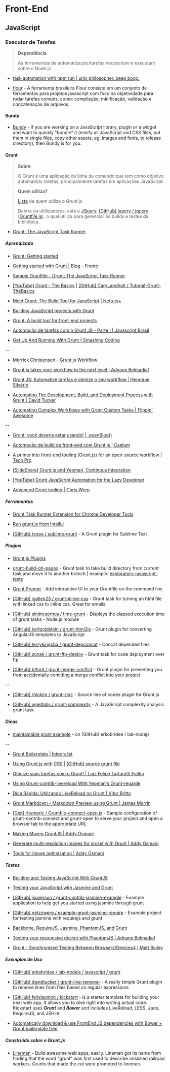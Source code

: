 # Front-End

## JavaScript

### Executor de Tarefas

> **Dependência**
> 
> As ferramentas de automatização/tarefas necessitam e executam sobre o Node.js

* [task automation with npm run | unix philosopher. beep boop.](http://substack.net/task_automation_with_npm_run)

* [flour](http://ricardo.cc/cake-flour/) - A ferramenta brasileira Flour consiste em um conjunto de ferramentas para projetos javascript com foco na objetividade para rodar tarefas comuns, como: compilação, minificação, validação e concatenação de arquivos.

#### Bundy

* [Bundy](https://github.com/michaldudek/Bundy) - If you are working on a JavaScript library, plugin or a widget and  want to quickly "bundle" it (minify all JavaScript and CSS files, put  them in single files, copy other assets, eg. images and fonts, to  release directory), then Bundy is for you.


#### Grunt

> **Sobre**
> 
> O Grunt é uma aplicação de linha de comando que tem como objetivo automatizar tarefas, principalmente tarefas em aplicações JavaScript.

> **Quem utiliza?**
> 
> [Lista](http://gruntjs.com/who-uses-grunt) de quem utiliza o Grunt.js
> 
> Dentre os ultilizadores, está o [JQuery](http://jquery.com/), [[GitHub] jquery / jquery](https://github.com/jquery/jquery) ([Gruntfile.js](https://github.com/jquery/jquery/blob/master/Gruntfile.js)), o qual utiliza para gerenciar os builds e testes da biblioteca.

* [Grunt: The JavaScript Task Runner](http://gruntjs.com/)


##### Aprendizado

* [Grunt: Getting started](https://github.com/gruntjs/grunt/wiki/Getting-started)

* [Getting started with Grunt | Blog - Fronto](http://fronto.be/blog/detail/getting-started-with-grunt)

* [Sample Gruntfile - Grunt: The JavaScript Task Runner](http://gruntjs.com/sample-gruntfile)

* [[YouTube] Grunt - The Basics](https://www.youtube.com/watch?v=q3Sqljpr-Vc) | [[GitHub] CaryLandholt / Tutorial-Grunt-TheBasics](https://github.com/CaryLandholt/Tutorial-Grunt-TheBasics)

* [Meet Grunt: The Build Tool for JavaScript | Nettuts+](http://net.tutsplus.com/tutorials/javascript-ajax/meeting-grunt-the-build-tool-for-javascript/)

* [Building JavaScript projects with Grunt](http://ruudud.github.com/2012/12/22/grunt/)

* [Grunt: A build tool for front-end projects](http://frederic-hemberger.de/artikel/grunt-buildtool-for-frontend-projects/)

* [Automação de tarefas com o Grunt JS - Parte I | Javascript Brasil](http://javascriptbrasil.com/2013/10/08/automacao-de-tarefas-com-grunt-parte-1/)

* [Get Up And Running With Grunt | Smashing Coding](http://coding.smashingmagazine.com/2013/10/29/get-up-running-grunt/)

--

* [Merrick Christensen - Grunt.js Workflow](http://merrickchristensen.com/articles/gruntjs-workflow.html)

* [Grunt.js takes your workflow to the next level | Adnane Belmadiaf](http://daker.me/2013/06/gruntjs-takes-your-workflow-to-the-next-level.html)

* [Grunt JS: Automatize tarefas e otimize o seu workflow | Henrique Silvério](http://blog.henriquesilverio.com/javascript-e-jquery/grunt-js-automatize-tarefas-e-otimize-o-seu-workflow/)

* [Automating The Development, Build, and Deployment Process with Grunt | David Tucker](http://davidtucker.net/articles/automating-with-grunt/)

* [Automating Complex Workflows with Grunt Custom Tasks | Flippin' Awesome](http://flippinawesome.org/2013/09/23/automating-complex-workflows-with-grunt-custom-tasks/)

--

* [Grunt: você deveria estar usando! | .openBlog()](http://openblog.github.com/2013/03/22/grunt/)

* [Automação de build de front-end com Grunt.js | Caelum](http://blog.caelum.com.br/automacao-de-build-de-front-end-com-grunt-js/)

* [A primer into front-end tooling (Grunt.js) for an open-source workflow | Tech Pro](http://tech.pro/tutorial/1456/a-primer-into-front-end-tooling-gruntjs-for-an-open-source-workflow)

* [[SlideShare] Grunt.js and Yeoman, Continous Integration](http://www.slideshare.net/DavidAm/gruntjs-and-yeoman-continous-integration)

* [[YouTube] Grunt JavaScript Automation for the Lazy Developer](https://www.youtube.com/watch?v=bntNYzCrzvE)

* [Advanced Grunt tooling | Chris Wren](http://chrisawren.com/posts/Advanced-Grunt-tooling)


##### Ferramentas

* [Grunt Task Runner Extension for Chrome Developer Tools](https://github.com/vladikoff/grunt-devtools)

* [Run grunt.js from IntelliJ](http://omar.gy/run-grunt-js-from-intellij/)

* [[GitHub] tvooo / sublime-grunt](https://github.com/tvooo/sublime-grunt) - A Grunt plugin for Sublime Text


##### Plugins

* [Grunt.js Plugins](http://gruntjs.com/plugins)

* [grunt-build-gh-pages](https://github.com/pajtai/grunt-build-gh-pages) - Grunt task to take build directory from current task and move it to another branch | examplo: [exploratory-javascript-tests](https://github.com/pajtai/exploratory-javascript-tests)

* [Grunt Prompt](https://github.com/dylang/grunt-prompt) - Add interactive UI to your Gruntfile on the command line

* [[GitHub] jgallen23 / grunt-inline-css](https://github.com/jgallen23/grunt-inline-css) - Grunt task for turning an html file with linked css to inline css. Great for emails.

* [[GitHub] sindresorhus / time-grunt](https://github.com/sindresorhus/time-grunt) - Displays the elapsed execution time of grunt tasks - Node.js module

* [[GitHub] karlgoldstein / grunt-html2js](https://github.com/karlgoldstein/grunt-html2js) - Grunt plugin for converting AngularJS templates to JavaScript

* [[GitHub] terrykingcha / grunt-depconcat](https://github.com/terrykingcha/grunt-depconcat) - Concat depended files

* [[GitHub] zonak / grunt-ftp-deploy](https://github.com/zonak/grunt-ftp-deploy) - Grunt task for code deployment over ftp

* [[GitHub] btford / grunt-merge-conflict](https://github.com/btford/grunt-merge-conflict) - Grunt plugin for preventing you from accidentally comitting a merge conflict into your project

--

* [[GitHub] rhiokim / grunt-sloc](https://github.com/rhiokim/grunt-sloc) - Source line of codes plugin for Grunt.js

* [[GitHub] vigetlabs / grunt-complexity](https://github.com/vigetlabs/grunt-complexity) - A JavaScript complexity analysis grunt task


##### Dicas

* [maintainable grunt example](https://github.com/erkobridee/lab-nodejs/tree/master/javascript/grunt/maintainable-grunt) - on [GitHub] erkobridee / lab-nodejs

--

* [Grunt Boilerplate | Integralist](http://integralist.co.uk/Grunt-Boilerplate.html)

* [Using Grunt.js with CSS](http://blog.pamelafox.org/2012/05/using-gruntjs-with-css.html) | [[GitHub] source grunt file](https://github.com/pamelafox/5lide/blob/master/editor/grunt.js)

* [Otimize suas tarefas com o Grunt! | Luiz Felipe Tartarotti Fialho](http://www.felipefialho.com/blog/2013/grunt-voce-deveria-estar-usando/)

* [Using Grunt-contrib-livereload With Yeoman's Grunt-regarde](http://blog.jaredlaser.com/blog/2013/05/07/using-grunt-contrib-livereload-with-yeomans-grunt-regarde)

* [Dica Rápida: Utilizando LiveReload no Grunt | Vitor Britto](http://www.vitorbritto.com/blog/utilizando-livereload-no-grunt/)

* [Grunt Markdown - Markdown Preview using Grunt | James Morrin](http://www.treasonx.com/posts/GruntMarkDown.html)

* [[Gist] rhumaric / Gruntfile-connect-open.js](https://gist.github.com/rhumaric/5577257) - Sample configuration of grunt-contrib-connect and grunt-open to serve your project and open a browser tab to the appropriate URL

* [Making Maven GruntJS | Addy Osmani](http://addyosmani.com/blog/making-maven-grunt/)

* [Generate multi-resolution images for srcset with Grunt | Addy Osmani](http://addyosmani.com/blog/generate-multi-resolution-images-for-srcset-with-grunt/)

* [Tools for image optimization | Addy Osmani](http://addyosmani.com/blog/image-optimization-tools/)


##### Testes

* [Building and Testing JavaScript With GruntJS](http://tanepiper.com/blog/2012/11/25/building-and-testing-javascript-with-gruntjs/)

* [Testing your JavaScript with Jasmine and Grunt](http://floatleft.com/notebook/testing-your-javascript-with-jasmine-and-grunt)

* [[GitHub] jsoverson / grunt-contrib-jasmine-example](https://github.com/jsoverson/grunt-contrib-jasmine-example) - Example application to help get you started using jasmine through grunt

* [[GitHub] netzzwerg / example-grunt-jasmine-require](https://github.com/netzzwerg/example-grunt-jasmine-require) - Example project for testing jasmine with requirejs and grunt

* [Backbone, RequireJS, Jasmine, PhantomJS, and Grunt](http://hdnrnzk.me/2013/01/10/backbone-requirejs-jasmine-phantomjs-and-grunt/)

* [Testing your responsive design with PhantomJS | Adnane Belmadiaf](http://daker.me/2013/07/testing-your-responsive-design-with-phantomjs.html)

* [Grunt - Synchronised Testing Between Browsers/Devices4 | Matt Bailey](http://blog.mattbailey.co/post/50337824984/grunt-synchronised-testing-between-browsers-devices)


##### Exemplos de Uso

* [[GitHub] erkobridee / lab-nodejs / javascript / grunt](https://github.com/erkobridee/lab-nodejs/tree/master/javascript/grunt)

* [[GitHub] davidtucker / grunt-line-remover](https://github.com/davidtucker/grunt-line-remover) - A really simple Grunt plugin to remove lines from files based on regular expressions

* [[GitHub] felixlaumon / kickstart](https://github.com/felixlaumon/kickstart) - is a starter template for building your next web app. It allows you to dive right into writing actual code. Kickstart uses **_Grunt_** and **_Bower_** and includes LiveReload, LESS, Jade, RequireJS, and JSHint

* [Automatically download & use FrontEnd JS dependencies with Bower + Grunt boilerplate free](http://www.blogeek.com.ar/2013/04/25/automatically-download-use-frontend-js-dependencies-with-bower-grunt-boilerplate-free/)


##### Construído sobre o Grunt.js

* [Lineman](http://www.linemanjs.com/) - Build awesome web apps, easily. Lineman got its name from finding that the word "grunt" was first used to describe unskilled railroad workers. Grunts that made the cut were promoted to linemen.
